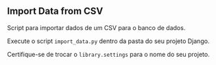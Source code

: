 ## Import Data from CSV

Script para importar dados de um CSV para o banco de dados.

Execute o script ``import_data.py`` dentro da pasta do seu projeto Django.

Certifique-se de trocar o ``library.settings`` para o nome do seu projeto.